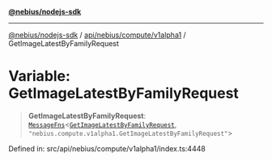 [**@nebius/nodejs-sdk**](../../../../../README.md)

---

[@nebius/nodejs-sdk](../../../../../README.md) / [api/nebius/compute/v1alpha1](../README.md) / GetImageLatestByFamilyRequest

# Variable: GetImageLatestByFamilyRequest

> **GetImageLatestByFamilyRequest**: [`MessageFns`](../../../../../runtime/protos/core/interfaces/MessageFns.md)\<[`GetImageLatestByFamilyRequest`](../interfaces/GetImageLatestByFamilyRequest.md), `"nebius.compute.v1alpha1.GetImageLatestByFamilyRequest"`\>

Defined in: src/api/nebius/compute/v1alpha1/index.ts:4448

